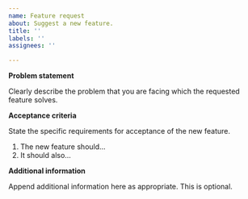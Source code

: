 ```yaml
---
name: Feature request
about: Suggest a new feature.
title: ''
labels: ''
assignees: ''

---
```


**Problem statement**

Clearly describe the problem that you are facing which the requested feature solves.

**Acceptance criteria**

State the specific requirements for acceptance of the new feature.

1. The new feature should...
2. It should also...

**Additional information**

Append additional information here as appropriate. This is optional.
